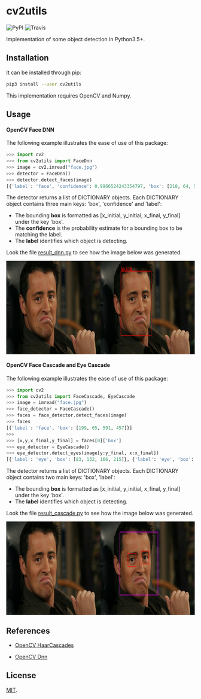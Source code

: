 # cv2utils

![PyPI](https://img.shields.io/pypi/v/cv2utils.svg?label=cv2utils)
![Travis](https://img.shields.io/travis/com/luizcarloscf/cv2utils.svg?label=Linux)

Implementation of some object detection in Python3.5+.

## Installation

It can be installed through pip:
```bash
pip3 install --user cv2utils
```
This implementation requires OpenCV and Numpy.

## Usage

#### OpenCV Face DNN

The following example illustrates the ease of use of this package:
```python
>>> import cv2
>>> from cv2utils import FaceDnn
>>> image = cv2.imread("face.jpg")
>>> detector = FaceDnn()
>>> detector.detect_faces(image)
[{'label': 'face', 'confidence': 0.9966524243354797, 'box': [210, 64, 522, 465]}]
```

The detector returns a list of DICTIONARY objects. Each DICTIONARY object contains three main keys: 'box', 'confidence' and 'label':

* The bounding **box** is formatted as [x_initial, y_initial, x_final, y_final] under the key 'box'.
* The **confidence** is the probability estimate for a bounding box to be matching the label.
* The **label** identifies which object is detecting.

Look the file [result_dnn.py](https://github.com/luizcarloscf/cv2utils/blob/master/result_dnn.py) to see how the image below was generated.

<p align="center"><img src="https://raw.githubusercontent.com/luizcarloscf/cv2utils/master/result_dnn.jpg" align=middle width=700pt height=250pt/></p>


#### OpenCV Face Cascade and Eye Cascade

The following example illustrates the ease of use of this package:

```python
>>> import cv2
>>> from cv2utils import FaceCascade, EyeCascade
>>> image = imread("face.jpg")
>>> face_detector = FaceCascade()
>>> faces = face_detector.detect_faces(image)
>>> faces
[{'label': 'face', 'box': [199, 65, 591, 457]}]
>>>
>>> [x,y,x_final,y_final] = faces[0]['box']
>>> eye_detector = EyeCascade()
>>> eye_detector.detect_eyes(image[y:y_final, x:x_final])
[{'label': 'eye', 'box': [83, 132, 166, 215]}, {'label': 'eye', 'box': [218, 119, 298, 199]}]
```

The detector returns a list of DICTIONARY objects. Each DICTIONARY object contains two main keys: 'box', 'label':

* The bounding **box** is formatted as [x_initial, y_initial, x_final, y_final] under the key 'box'.
* The **label** identifies which object is detecting.

Look the file [result_cascade.py](https://github.com/luizcarloscf/cv2utils/blob/master/result_cascade.py) to see how the image below was generated.

<p align="center"><img src="https://raw.githubusercontent.com/luizcarloscf/cv2utils/master/result_cascade.jpg" align=middle width=700pt height=250pt/></p>


## References

* [OpenCV HaarCascades](https://docs.opencv.org/3.4/db/d28/tutorial_cascade_classifier.html)

* [OpenCV Dnn](https://docs.opencv.org/master/d2/d58/tutorial_table_of_content_dnn.html)

## License

[MIT](https://github.com/luizcarloscf/cv2utils/blob/master/LICENSE).
